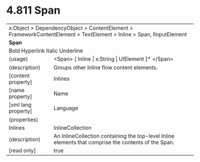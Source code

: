 <html dir="LTR" xmlns:mshelp="http://msdn.microsoft.com/mshelp" xmlns:ddue="http://ddue.schemas.microsoft.com/authoring/2003/5" xmlns:xlink="http://www.w3.org/1999/xlink" xmlns:tool="http://www.microsoft.com/tooltip">

<body>
 <input type="hidden" id="userDataCache" class="userDataStyle">
 <input type="hidden" id="hiddenScrollOffset">
 <img id="dropDownImage" style="display:none; height:0; width:0;" src="../local/drpdown.gif">
 <img id="dropDownHoverImage" style="display:none; height:0; width:0;" src="../local/drpdown_orange.gif">
 <img id="collapseImage" style="display:none; height:0; width:0;" src="../local/collapse.gif">
 <img id="expandImage" style="display:none; height:0; width:0;" src="../local/exp.gif">
 <img id="collapseAllImage" style="display:none; height:0; width:0;" src="../local/collall.gif">
 <img id="expandAllImage" style="display:none; height:0; width:0;" src="../local/expall.gif">
 <img id="copyImage" style="display:none; height:0; width:0;" src="../local/copycode.gif">
 <img id="copyHoverImage" style="display:none; height:0; width:0;" src="../local/copycodeHighlight.gif">
 <div id="header"><h1 class="heading">4.811 Span</h1></div>

 <div id="mainSection">
 <div id="mainBody">
 <div id="allHistory" class="saveHistory" onsave="saveAll()" onload="loadAll()"></div>
 <p xmlns:wsd="http://wsdev.schemas.microsoft.com/authoring/2008/2" xmlns:msxsl="urn:schemas-microsoft-com:xslt" xmlns:script="urn:script" xmlns:build="urn:build">
 </p>
 <div id="sectionSection0" class="section" name="collapseableSection">
 <content xmlns="http://ddue.schemas.microsoft.com/authoring/2003/5" xmlns:wsd="http://wsdev.schemas.microsoft.com/authoring/2008/2" xmlns:msxsl="urn:schemas-microsoft-com:xslt" xmlns:script="urn:script" xmlns:build="urn:build">
 </content>
 </div>
 <div id="sectionSection1" class="section" name="collapseableSection">
 <content xmlns="http://ddue.schemas.microsoft.com/authoring/2003/5" xmlns:wsd="http://wsdev.schemas.microsoft.com/authoring/2008/2" xmlns:msxsl="urn:schemas-microsoft-com:xslt" xmlns:script="urn:script" xmlns:build="urn:build">
 <table class="ProtocolAuthoredTable" xmlns="">
 <tr><td colspan="2">
<mshelp:link keywords="86913f34-aa06-4c94-9f09-83936a822fd8" tabindex="0">x:Object</mshelp:link> &gt; <mshelp:link keywords="22a604a1-b593-4464-91e4-488285506428" tabindex="0">DependencyObject</mshelp:link> &gt; <mshelp:link keywords="bf18833a-f3b3-4884-ac9d-89c07d38dbce" tabindex="0">ContentElement</mshelp:link> &gt; <mshelp:link keywords="a950c23e-9e46-438d-8a25-2afc0a33b429" tabindex="0">FrameworkContentElement</mshelp:link> &gt; <mshelp:link keywords="592167d2-305d-446d-b792-00af1b99f563" tabindex="0">TextElement</mshelp:link> &gt; <mshelp:link keywords="87a80384-2b67-4045-8104-e345ef665e22" tabindex="0">Inline</mshelp:link> &gt; <mshelp:link keywords="32331f50-bab2-4f5e-ba13-be2076a94b52" tabindex="0">Span</mshelp:link>, <mshelp:link keywords="fb286ef6-72e1-445b-8b74-effc6b5e1777" tabindex="0">IInputElement</mshelp:link> </td>
 </tr>
 <tr><td colspan="2">
 <b>
Span </b>
 </td>
 </tr>
 <tr><td colspan="2">
<mshelp:link keywords="ff8c1da1-37f7-4187-a17e-00ccbe37ad32" tabindex="0">Bold</mshelp:link> <mshelp:link keywords="a3e57ff3-7399-49e2-833e-43e0f931583f" tabindex="0">Hyperlink</mshelp:link> <mshelp:link keywords="9e2fdaca-1538-4827-85be-dc59b81c7368" tabindex="0">Italic</mshelp:link> <mshelp:link keywords="5e27599e-5b6c-4e52-8c9c-f9a9469e2346" tabindex="0">Underline</mshelp:link> </td>
 </tr>
 <tr><td><div class="indent0">(usage)</div></td>
 <td>&lt;Span&gt; [ <mshelp:link keywords="87a80384-2b67-4045-8104-e345ef665e22" tabindex="0">Inline</mshelp:link> | <mshelp:link keywords="9defda5a-685e-4b5a-9b63-e97e2b4184ee" tabindex="0">x:String</mshelp:link> | <mshelp:link keywords="ce2d5941-a755-4517-b5ac-e99658cd1dd1" tabindex="0">UIElement</mshelp:link> ]* &lt;/Span&gt; </td>
 </tr>
 <tr><td><div class="indent0">(description)</div></td>
 <td>Groups other Inline flow content elements. </td>
 </tr>
 <tr><td><div class="indent0">[content property]</div></td>
 <td><mshelp:link keywords="32331f50-bab2-4f5e-ba13-be2076a94b52" tabindex="0">Inlines</mshelp:link> </td>
 </tr>
 <tr><td><div class="indent0">[name property]</div></td>
 <td><mshelp:link keywords="a950c23e-9e46-438d-8a25-2afc0a33b429" tabindex="0">Name</mshelp:link> </td>
 </tr>
 <tr><td><div class="indent0">[xml lang property]</div></td>
 <td><mshelp:link keywords="a950c23e-9e46-438d-8a25-2afc0a33b429" tabindex="0">Language</mshelp:link> </td>
 </tr>
 <tr><td><div class="indent0">(properties)</div></td>
 <td> </td>
 </tr>
 <tr><td><div class="indent2">Inlines</div></td>
 <td><mshelp:link keywords="bff5e76c-66c1-4ef2-bfe2-b1a82fa64046" tabindex="0">InlineCollection</mshelp:link> </td>
 </tr>
 <tr><td><div class="indent4">(description)</div></td>
 <td>An InlineCollection containing the top-level Inline elements that comprise the contents of the Span. </td>
 </tr>
 <tr><td><div class="indent4">[read only]</div></td>
 <td>true </td>
 </tr>
</table>
 </content>
 </div>
 <!--[if gte IE 5]>
 <tool:tip element="languageFilterToolTip" avoidmouse="false"/>
 <![endif]-->
 </div>
 <a name="feedback"></a><span></span>
 </div>
</body></html>
